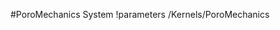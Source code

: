 <!-- MOOSE System Documentation Stub: Remove this when content is added. -->
#PoroMechanics System
!parameters /Kernels/PoroMechanics

